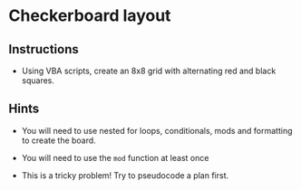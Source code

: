 # Checkerboard layout

## Instructions

* Using VBA scripts, create an 8x8 grid with alternating red and black squares.

## Hints

* You will need to use nested for loops, conditionals, mods and formatting to create the board.

* You will need to use the `mod` function at least once

* This is a tricky problem! Try to pseudocode a plan first.

